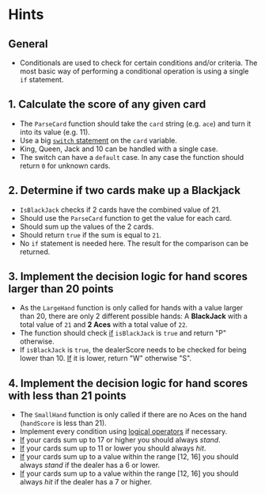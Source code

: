 # Hints

## General

- Conditionals are used to check for certain conditions and/or criteria. The most basic way of performing a conditional operation is using a single `if` statement.

## 1. Calculate the score of any given card

- The `ParseCard` function should take the `card` string (e.g. `ace`) and turn it into its value (e.g. 11).
- Use a big [`switch` statement][switch_statement] on the `card` variable.
- King, Queen, Jack and 10 can be handled with a single case.
- The switch can have a `default` case. In any case the function should return `0` for unknown cards.

## 2. Determine if two cards make up a Blackjack

- `IsBlackJack` checks if 2 cards have the combined value of 21.
- Should use the `ParseCard` function to get the value for each card.
- Should sum up the values of the 2 cards.
- Should return `true` if the sum is equal to `21`.
- No `if` statement is needed here. The result for the comparison can be returned.

## 3. Implement the decision logic for hand scores larger than 20 points

- As the `LargeHand` function is only called for hands with a value larger than 20, there are only 2 different possible hands: A **BlackJack** with a total value of `21` and **2 Aces** with a total value of `22`.
- The function should check [if][if_statement] `isBlackJack` is `true` and return "P" otherwise.
- If `isBlackJack` is `true`, the dealerScore needs to be checked for being lower than 10. [If][if_statement] it is lower, return "W" otherwise "S".

## 4. Implement the decision logic for hand scores with less than 21 points

- The `SmallHand` function is only called if there are no Aces on the hand (`handScore` is less than 21).
- Implement every condition using [logical operators][logical_operators] if necessary.
- [If][if_statement] your cards sum up to 17 or higher you should always _stand_.
- [If][if_statement] your cards sum up to 11 or lower you should always _hit_.
- [If][if_statement] your cards sum up to a value within the range [12, 16] you should always _stand_ if the dealer has a 6 or lower.
- [If][if_statement] your cards sum up to a value within the range [12, 16] you should always _hit_ if the dealer has a 7 or higher.

[logical_operators]: https://golang.org/ref/spec#Logical_operators
[if_statement]: https://golang.org/ref/spec#If_statements
[switch_statement]: https://golang.org/ref/spec#Switch_statements
